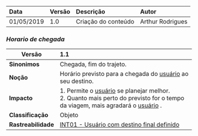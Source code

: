 |Data|Versão|Descrição|Autor|
|:---|:---|:---|:----|
|01/05/2019|1.0|Criação do conteúdo|Arthur Rodrigues|

### ***<a name="horario de chegada">Horario de chegada</a>***


|Versão|1.1
|-|:-|
|**Sinonimos**| Chegada, fim do trajeto.
|**Noção**|Horário previsto para a chegada do [usuário](https://github.com/Andre-Eduardo/2019.1-Requisitos-Moovit/wiki/L65-Usuário) ao seu destino. |
|**Impacto**|1. Permite o [usuário](https://github.com/Andre-Eduardo/2019.1-Requisitos-Moovit/wiki/L65-Usuário) se planejar melhor.<br>2. Quanto mais perto do previsto for o tempo da viagem, mais agradará o [usuário](https://github.com/Andre-Eduardo/2019.1-Requisitos-Moovit/wiki/L65-Usuário) .<br>|
|**Classificação**| Objeto
|**Rastreabilidade**| [INT01 - Usuário com destino final definido](https://github.com/Andre-Eduardo/2019.1-Requisitos-Moovit/wiki/Introspec%C3%A7%C3%A3o#3-introspec%C3%A7%C3%B5es)